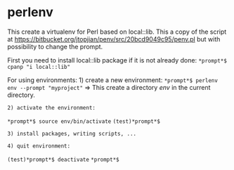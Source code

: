 perlenv
=======

This create a virtualenv for Perl based on local::lib. This a copy of the script
at https://bitbucket.org/jtopjian/penv/src/20bcd9049c95/penv.pl but with
possibility to change the prompt.


First you need to install local::lib package if it is not already done:
`*prompt*$ cpanp "i local::lib"`


For using environments:
    1) create a new environment:
`*prompt*$ perlenv env --prompt "myproject"`
=> This create a directory *env* in the current directory.

    2) activate the environment:
`*prompt*$ source env/bin/activate`
`(test)*prompt*$`

    3) install packages, writing scripts, ...

    4) quit environment:
`(test)*prompt*$ deactivate`
`*prompt*$`

